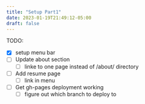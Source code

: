```yaml
---
title: "Setup Part1"
date: 2023-01-19T21:49:12-05:00
draft: false
---
```

TODO:
- [x] setup menu bar
- [ ] Update about section
  - [ ] linke to one page instead of /about/ directory
- [ ] Add resume page
  - [ ] link in menu
- [ ] Get gh-pages deployment working
  - [ ] figure out which branch to deploy to